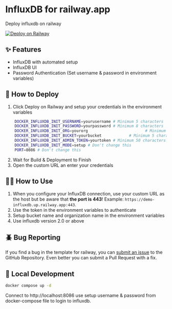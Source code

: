# InfluxDB for railway.app

Deploy influxdb on railway

[![Deploy on Railway](https://railway.app/button.svg)](https://railway.app/template/fwbafn?referralCode=2_sIT9)

## ✨ Features

* InfluxDB with automated setup
* InfluxDB UI
* Password Authentication (Set username & password in environment variables)

## 🐍 How to Deploy

1. Click Deploy on Railway and setup your credentials in the environment variables

```bash
    DOCKER_INFLUXDB_INIT_USERNAME=yourusername # Minimum 5 characters
    DOCKER_INFLUXDB_INIT_PASSWORD=yourpassword # Minimum 8 characters
    DOCKER_INFLUXDB_INIT_ORG=yourorg                         # Minimum 5 characters
    DOCKER_INFLUXDB_INIT_BUCKET=yourbucket            # Minimum 5 characters
    DOCKER_INFLUXDB_INIT_ADMIN_TOKEN=yourtoken # Minimum 50 characters
    DOCKER_INFLUXDB_INIT_MODE=setup # Don't change this
    PORT=8086 # Don't change this
```

2. Wait for Build & Deployment to Finish
3. Open the custom URL an enter your credentials

## 👩‍💻 How to Use

1. When you configure your InfluxDB connection, use your custom URL as the host but be aware that **the port is 443**! Example: `https://demo-influxdb.up.railway.app:443`.
2. Use the token in the environment variables to authenticate
3. Setup bucket name and organization name in the environment variables
4. Use influxdb version 2.0 or above

## 🪲 Bug Reporting

If you find a bug in the template for railway, you can [submit an issue](https://github.com/vergissberlin/railwayapp-influxdb/issues/new) to the GitHub Repository. Even better you can submit a Pull Request with a fix.

## 🐳  Local Development

```bash
docker compose up -d
```

Connect to http://localhost:8086 use setup username & password from docker-compose file to login to influxdb.
